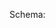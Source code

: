 Schema:
<script src="/standard/static/docson/widget.js" data-schema="../../../../release-schema.json"></script>